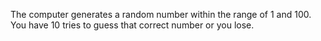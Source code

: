 The computer generates a random number within the range of 1 and 100.
You have 10 tries to guess that correct number or you lose.
